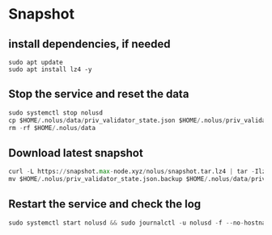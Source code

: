 # Snapshot

## install dependencies, if needed
```pyton
sudo apt update
sudo apt install lz4 -y
```
## Stop the service and reset the data
```python
sudo systemctl stop nolusd
cp $HOME/.nolus/data/priv_validator_state.json $HOME/.nolus/priv_validator_state.json.backup
rm -rf $HOME/.nolus/data
```
## Download latest snapshot
```python
curl -L https://snapshot.max-node.xyz/nolus/snapshot.tar.lz4 | tar -Ilz4 -xf - -C $HOME/.nolus
mv $HOME/.nolus/priv_validator_state.json.backup $HOME/.nolus/data/priv_validator_state.json
```
## Restart the service and check the log
```python
sudo systemctl start nolusd && sudo journalctl -u nolusd -f --no-hostname -o cat
```
